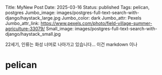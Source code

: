 Title: MyNew Post
Date: 2025-03-16
Status: published
Tags: pelican, postgres
Jumbo_image: images/postgres-full-text-search-with-django/haystack_large.jpg
Jumbo_color: dark
Jumbo_attr: Pexels
Jumbo_attr_link: https://www.pexels.com/photo/field-village-summer-agriculture-33079/
Small_image: images/postgres-full-text-search-with-django/haystack_small.jpg



22세기, 인류는 화성 너머로 나아가고 있습니다...
이건 markdown 이나

# pelican
